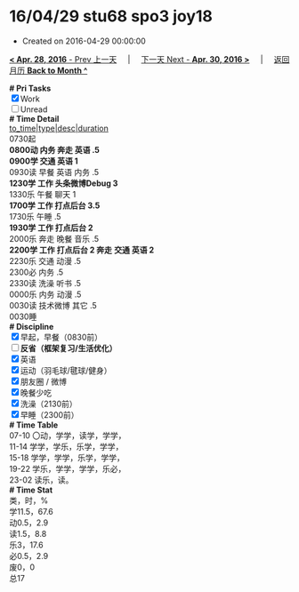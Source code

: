 # 16/04/29 stu68 spo3 joy18

- Created on 2016-04-29 00:00:00

[**< Apr. 28, 2016** - Prev 上一天](/lifelogs/2016/04/d28.md) &nbsp; &nbsp; | &nbsp; &nbsp; [下一天 Next - **Apr. 30, 2016 >**](/lifelogs/2016/04/d30.md) &nbsp; &nbsp; |  &nbsp; &nbsp; [返回月历 **Back to Month ^**](/lifelogs/2016/04/index.md)
<br/><div><b># Pri Tasks</b></div><div><input checked="true" type="checkbox"/>Work</div><div><input type="checkbox"/>Unread</div><div><b># Time Detail</b></div><div><u>to_time|type|desc|duration</u></div><div>0730起</div><div><b>0800动 内务 奔走 英语 .5</b></div><div><b>0900学 交通 英语 1</b></div><div>0930读 早餐 英语 内务 .5</div><div><b>1230学 工作 头条微博Debug 3</b></div><div>1330乐 午餐 聊天 1</div><div><b>1700学 工作 打点后台 3.5</b></div><div>1730乐 午睡 .5</div><div><b>1930学 工作 打点后台 2</b></div><div>2000乐 奔走 晚餐 音乐 .5</div><div><b>2200学 工作 打点后台 2</b><b> 奔走</b> <b>交通 英语 2</b></div><div>2230乐 交通 动漫 .5</div><div>2300必 内务 .5</div><div>2330读 洗澡 听书 .5</div><div>0000乐 内务 动漫 .5</div><div>0030读 技术微博 其它 .5</div><div>0030睡</div><div><b># Discipline</b></div><div><input checked="true" type="checkbox"/>早起，早餐（0830前）</div><div><b><input type="checkbox"/></b><b>反省（框架复习/生活优化）</b></div><div><input checked="true" type="checkbox"/>英语</div><div><input checked="true" type="checkbox"/>运动（羽毛球/毽球/健身）</div><div><input checked="true" type="checkbox"/>朋友圈 / 微博</div><div><input checked="true" type="checkbox"/>晚餐少吃</div><div><input checked="true" type="checkbox"/>洗澡（2130前）</div><div><input checked="true" type="checkbox"/>早睡（2300前）</div><div><b># Time Table</b></div><div>07-10 〇动，学学，读学，学学，</div><div>11-14 学学，学乐，乐学，学学，</div><div>15-18 学学，学学，乐学，学学，</div><div>19-22 学乐，学学，学学，乐必，</div><div>23-02 读乐，读。</div><div><b># Time Stat</b></div><div>类，时，%</div><div>学11.5，67.6</div><div>动0.5，2.9</div><div>读1.5，8.8</div><div>乐3，17.6</div><div>必0.5，2.9</div><div>废0，0</div><div>总17</div>
